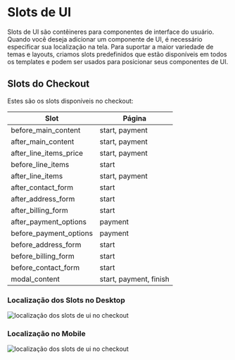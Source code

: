 # Slots de UI

Slots de UI são contêineres para componentes de interface do usuário.
Quando você deseja adicionar um componente de UI, é necessário especificar sua localização na tela. Para suportar a maior variedade de temas e layouts, criamos slots predefinidos que estão disponíveis em todos os templates e podem ser usados para posicionar seus componentes de UI.

## Slots do Checkout

Estes são os slots disponíveis no checkout:

| Slot                  | Página                      |
| --------------------- | ----------------------------|
| before_main_content   | start, payment              |
| after_main_content    | start, payment              |
| after_line_items_price| start, payment              |
| before_line_items     | start                       |
| after_line_items      | start, payment              |
| after_contact_form    | start                       |
| after_address_form    | start                       |
| after_billing_form    | start                       |
| after_payment_options | payment                     |
| before_payment_options| payment                     |
| before_address_form   | start                       |
| before_billing_form   | start                       |
| before_contact_form   | start                       |
| modal_content         | start, payment, finish      |

### Localização dos Slots no Desktop

![localização dos slots de ui no checkout](/images/ui-slots-desktop-checkout.png)

### Localização no Mobile

![localização dos slots de ui no checkout](/images/ui-slots-mobile-checkout.png)
